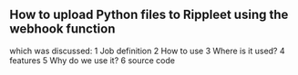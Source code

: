 How to upload Python files to Rippleet using the webhook function
-----------------
which was discussed:
1 Job definition
2 How to use
3 Where is it used?
4 features
5 Why do we use it?
6 source code
